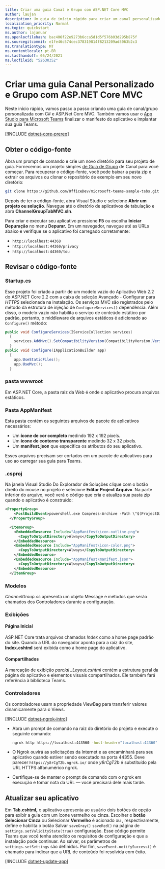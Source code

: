 ```yaml
---
title: Criar uma guia Canal e Grupo com ASP.NET Core MVC
author: laujan
description: Um guia de início rápido para criar um canal personalizado e uma guia de grupo com ASP.NET Core MVC
localization_priority: Normal
ms.topic: quickstart
ms.author: lajanuar
ms.openlocfilehash: bac406f22e9273b6cca5d1d5f576b03d295b875f
ms.sourcegitcommit: e1fe46c574cec378319814f8213209ad3063b2c3
ms.translationtype: MT
ms.contentlocale: pt-BR
ms.lasthandoff: 05/24/2021
ms.locfileid: "52630352"
---
```

# <a name="create-a-custom-channel-and-group-tab-with-aspnet-core-mvc"></a>Criar uma guia Canal Personalizado e Grupo com ASP.NET Core MVC

Neste início rápido, vamos passo a passo criando uma guia de canal/grupo personalizada com C# e ASP.Net Core MVC. Também vamos usar o [App Studio para Microsoft Teams](~/concepts/build-and-test/app-studio-overview.md) finalizar o manifesto do aplicativo e implantar sua guia Teams.

[!INCLUDE [dotnet-core-prereq](~/includes/tabs/dotnet-core-prereq.md)]

## <a name="get-the-source-code"></a>Obter o código-fonte

Abra um prompt de comando e crie um novo diretório para seu projeto de guia. Fornecemos um projeto simples [de Guia de Grupo](https://github.com/OfficeDev/microsoft-teams-sample-tabs/tree/master/ChannelGroupTabMVC) de Canal para você começar. Para recuperar o código-fonte, você pode baixar a pasta zip e extrair os arquivos ou clonar o repositório de exemplo em seu novo diretório:

```bash
git clone https://github.com/OfficeDev/microsoft-teams-sample-tabs.git
```

Depois de ter o código-fonte, abra Visual Studio e selecione **Abrir um projeto ou solução**. Navegue até o diretório de aplicativos de tabulação e abra **ChannelGroupTabMVC.sln**.

Para criar e executar seu aplicativo pressione **F5** ou escolha **Iniciar Depuração** no menu **Depurar.** Em um navegador, navegue até as URLs abaixo e verifique se o aplicativo foi carregado corretamente:

- `http://localhost:44360`
- `http://localhost:44360/privacy`
- `http://localhost:44360/tou`

## <a name="review-the-source-code"></a>Revisar o código-fonte

### <a name="startupcs"></a>Startup.cs

Esse projeto foi criado a partir de um modelo vazio do Aplicativo Web 2.2 do ASP.NET Core 2.2 com a caixa de seleção Avançado - Configurar para *HTTPS* selecionada na instalação. Os serviços MVC são registrados pelo método da estrutura de injeção de `ConfigureServices()` dependência. Além disso, o modelo vazio não habilita o serviço de conteúdo estático por padrão, portanto, o middleware de arquivos estáticos é adicionado ao `Configure()` método:

```csharp
public void ConfigureServices(IServiceCollection services)
  {
    services.AddMvc().SetCompatibilityVersion(CompatibilityVersion.Version_2_2);
  }
public void Configure(IApplicationBuilder app)
  {
    app.UseStaticFiles();
    app.UseMvc();
  }
```

### <a name="wwwroot-folder"></a>pasta wwwroot

Em ASP.NET Core, a pasta raiz da Web é onde o aplicativo procura arquivos estáticos.

### <a name="appmanifest-folder"></a>Pasta AppManifest

Esta pasta contém os seguintes arquivos de pacote de aplicativos necessários:

- Um **ícone de cor completo** medindo 192 x 192 pixels.
- Um **ícone de contorno transparente** medindo 32 x 32 pixels.
- Um **manifest.json** que especifica os atributos do seu aplicativo.

Esses arquivos precisam ser cortados em um pacote de aplicativos para uso ao carregar sua guia para Teams.

### <a name="csproj"></a>.csproj

Na janela Visual Studio Do Explorador de Soluções clique com o botão direito do mouse no projeto e selecione **Editar Project Arquivo**. Na parte inferior do arquivo, você verá o código que cria e atualiza sua pasta zip quando o aplicativo é construído:

```xml
<PropertyGroup>
    <PostBuildEvent>powershell.exe Compress-Archive -Path \"$(ProjectDir)AppManifest\*\" -DestinationPath \"$(TargetDir)tab.zip\" -Force</PostBuildEvent>
  </PropertyGroup>

  <ItemGroup>
    <EmbeddedResource Include="AppManifest\icon-outline.png">
      <CopyToOutputDirectory>Always</CopyToOutputDirectory>
    </EmbeddedResource>
    <EmbeddedResource Include="AppManifest\icon-color.png">
      <CopyToOutputDirectory>Always</CopyToOutputDirectory>
    </EmbeddedResource>
    <EmbeddedResource Include="AppManifest\manifest.json">
      <CopyToOutputDirectory>Always</CopyToOutputDirectory>
    </EmbeddedResource>
  </ItemGroup>
```

### <a name="models"></a>Modelos

*ChannelGroup.cs* apresenta um objeto Message e métodos que serão chamados dos Controladores durante a configuração.

### <a name="views"></a>Exibições

#### <a name="home"></a>Página Inicial

ASP.NET Core trata arquivos chamados *Index* como a home page padrão do site. Quando a URL do navegador aponta para a raiz do site, **Index.cshtml** será exibida como a home page do aplicativo.

#### <a name="shared"></a>Compartilhados

A marcação de exibição *parcial _Layout.cshtml* contém a estrutura geral da página do aplicativo e elementos visuais compartilhados. Ele também fará referência à biblioteca Teams.

### <a name="controllers"></a>Controladores

Os controladores usam a propriedade ViewBag para transferir valores dinamicamente para o Views.

[!INCLUDE [dotnet-ngrok-intro](~/includes/tabs/dotnet-ngrok-intro.md)]

- Abra um prompt de comando na raiz do diretório do projeto e execute o seguinte comando:

    ```bash
    ngrok http https://localhost:443560 -host-header="localhost:44360"
    ```

- O Ngrok ouvirá as solicitações da Internet e as encaminhará para seu aplicativo quando estiver sendo executado na porta 44355.  Deve parecer `https://y8rCgT2b.ngrok.io/` onde *y8rCgT2b* é substituído pela URL HTTPS alfanumérico ngrok.

- Certifique-se de manter o prompt de comando com o ngrok em execução e tomar nota da URL — você precisará dele mais tarde.

## <a name="update-your-application"></a>Atualizar seu aplicativo

Em **Tab.cshtml,** o aplicativo apresenta ao usuário dois botões de opção para exibir a guia com um ícone vermelho ou cinza. Escolher o **botão Selecionar Cinza** ou Selecionar **Vermelho** é acionado ou , respectivamente, define e habilita o botão Salvar `saveGray()` `saveRed()` na página de `settings.setValidityState(true)` configuração.  Esse código permite Teams que você tenha atendido os requisitos de configuração e que a instalação pode continuar. Ao salvar, os parâmetros de `settings.setSettings` são definidos. Por fim, `saveEvent.notifySuccess()` é chamado para indicar que a URL de conteúdo foi resolvida com êxito.

[!INCLUDE [dotnet-update-app](~/includes/tabs/dotnet-update-chan-grp-app.md)]
